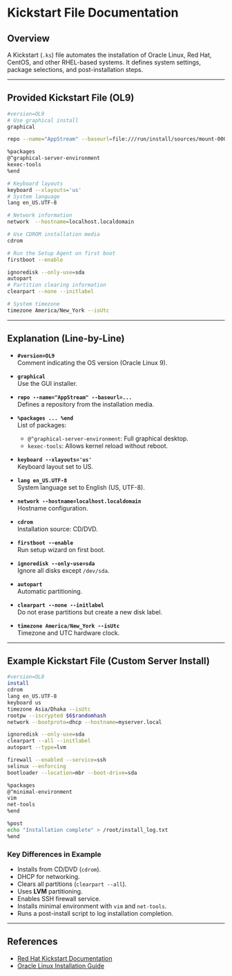# Kickstart File Documentation

## Overview

A Kickstart (`.ks`) file automates the installation of Oracle Linux, Red Hat, CentOS, and other RHEL-based systems.
It defines system settings, package selections, and post-installation steps.

---

## Provided Kickstart File (OL9)

```bash
#version=OL9 
# Use graphical install
graphical

repo --name="AppStream" --baseurl=file:///run/install/sources/mount-0000-cdrom/AppStream

%packages
@^graphical-server-environment
kexec-tools
%end

# Keyboard layouts
keyboard --xlayouts='us'
# System language
lang en_US.UTF-8

# Network information
network  --hostname=localhost.localdomain

# Use CDROM installation media
cdrom

# Run the Setup Agent on first boot
firstboot --enable

ignoredisk --only-use=sda
autopart
# Partition clearing information
clearpart --none --initlabel

# System timezone
timezone America/New_York --isUtc
```

---

## Explanation (Line-by-Line)

- **`#version=OL9`**  
  Comment indicating the OS version (Oracle Linux 9).

- **`graphical`**  
  Use the GUI installer.

- **`repo --name="AppStream" --baseurl=...`**  
  Defines a repository from the installation media.

- **`%packages ... %end`**  
  List of packages:  
  - `@^graphical-server-environment`: Full graphical desktop.  
  - `kexec-tools`: Allows kernel reload without reboot.

- **`keyboard --xlayouts='us'`**  
  Keyboard layout set to US.

- **`lang en_US.UTF-8`**  
  System language set to English (US, UTF-8).

- **`network --hostname=localhost.localdomain`**  
  Hostname configuration.

- **`cdrom`**  
  Installation source: CD/DVD.

- **`firstboot --enable`**  
  Run setup wizard on first boot.

- **`ignoredisk --only-use=sda`**  
  Ignore all disks except `/dev/sda`.

- **`autopart`**  
  Automatic partitioning.

- **`clearpart --none --initlabel`**  
  Do not erase partitions but create a new disk label.

- **`timezone America/New_York --isUtc`**  
  Timezone and UTC hardware clock.

---

## Example Kickstart File (Custom Server Install)

```bash
#version=OL8
install
cdrom
lang en_US.UTF-8
keyboard us
timezone Asia/Dhaka --isUtc
rootpw --iscrypted $6$randomhash
network --bootproto=dhcp --hostname=myserver.local

ignoredisk --only-use=sda
clearpart --all --initlabel
autopart --type=lvm

firewall --enabled --service=ssh
selinux --enforcing
bootloader --location=mbr --boot-drive=sda

%packages
@^minimal-environment
vim
net-tools
%end

%post
echo "Installation complete" > /root/install_log.txt
%end
```

### Key Differences in Example

- Installs from CD/DVD (`cdrom`).
- DHCP for networking.
- Clears all partitions (`clearpart --all`).
- Uses **LVM** partitioning.
- Enables SSH firewall service.
- Installs minimal environment with `vim` and `net-tools`.
- Runs a post-install script to log installation completion.

---

## References

- [Red Hat Kickstart Documentation](https://access.redhat.com/documentation/en-us/red_hat_enterprise_linux/9/html/automating_installation_with_kickstart)
- [Oracle Linux Installation Guide](https://docs.oracle.com/en/operating-systems/oracle-linux/)
